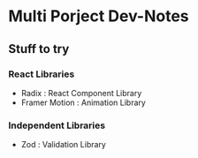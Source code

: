 # Multi Porject Dev-Notes

## Stuff to try

### React Libraries

- Radix : React Component Library
- Framer Motion : Animation Library

### Independent Libraries

- Zod : Validation Library

